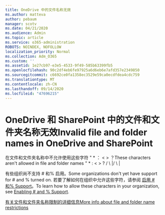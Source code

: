 ```yaml
---
title: OneDrive 中的文件名称无效
ms.author: matteva
author: pebaum
manager: scotv
ms.date: 04/21/2020
ms.audience: Admin
ms.topic: article
ms.service: o365-administration
ROBOTS: NOINDEX, NOFOLLOW
localization_priority: Normal
ms.collection: Adm_O365
ms.custom: ''
ms.assetid: 1e27cb97-e3e5-4533-9f49-585b63399fb5
ms.openlocfilehash: 90c2df4eb6fe97925a6d6eb6e7afd357e2349850
ms.sourcegitcommit: c6692ce0fa1358ec3529e59ca0ecdfdea4cdc759
ms.translationtype: MT
ms.contentlocale: zh-CN
ms.lasthandoff: 09/14/2020
ms.locfileid: "47696215"
---
```

# <a name="invalid-file-and-folder-names-in-onedrive-and-sharepoint"></a><span data-ttu-id="9bb7d-102">OneDrive 和 SharePoint 中的文件和文件夹名称无效</span><span class="sxs-lookup"><span data-stu-id="9bb7d-102">Invalid file and folder names in OneDrive and SharePoint</span></span>

<span data-ttu-id="9bb7d-103">在文件和文件夹名称中不允许使用这些字符 " \* ： \< \> ？</span><span class="sxs-lookup"><span data-stu-id="9bb7d-103">These characters aren't allowed in file and folder names " \* : \< \> ?</span></span> <span data-ttu-id="9bb7d-104">/ \ |</span><span class="sxs-lookup"><span data-stu-id="9bb7d-104">/ \ |</span></span> 
  
<span data-ttu-id="9bb7d-105">有些组织尚不支持 # 和% 启用。</span><span class="sxs-lookup"><span data-stu-id="9bb7d-105">Some organizations don't yet have support for # and % turned on.</span></span> <span data-ttu-id="9bb7d-106">若要了解如何在组织中允许这些字符，请参阅 [启用 # 和% Support](https://go.microsoft.com/fwlink/?linkid=862611)。</span><span class="sxs-lookup"><span data-stu-id="9bb7d-106">To learn how to allow these characters in your organization, see [Enabling # and % Support](https://go.microsoft.com/fwlink/?linkid=862611).</span></span> 
  
[<span data-ttu-id="9bb7d-107">有关文件和文件夹名称限制的详细信息</span><span class="sxs-lookup"><span data-stu-id="9bb7d-107">More info about file and folder name restrictions</span></span>](https://go.microsoft.com/fwlink/?linkid=866430)
  

